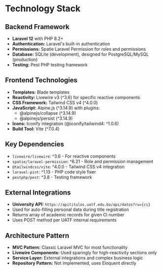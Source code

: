 # Technology Stack

## Backend Framework
- **Laravel 12** with PHP 8.2+
- **Authentication:** Laravel's built-in authentication
- **Permissions:** Spatie Laravel Permission for roles and permissions
- **Database:** SQLite (development), designed for PostgreSQL/MySQL (production)
- **Testing:** Pest PHP testing framework

## Frontend Technologies
- **Templates:** Blade templates 
- **Reactivity:** Livewire v3 (^3.6) for specific reactive components
- **CSS Framework:** Tailwind CSS v4 (^4.0.0)
- **JavaScript:** Alpine.js (^3.14.9) with plugins:
  - @alpinejs/collapse (^3.14.9)
  - @alpinejs/persist (^3.14.9)
- **Icons:** Iconify integration (@iconify/tailwind4: ^1.0.6)
- **Build Tool:** Vite (^7.0.4)

## Key Dependencies
- `livewire/livewire`: ^3.6 - For reactive components
- `spatie/laravel-permission`: ^6.21 - Role and permission management
- `@tailwindcss/vite`: ^4.0.0 - Tailwind CSS v4 integration
- `laravel-pint`: ^1.13 - PHP code style fixer
- `pestphp/pest`: ^3.8 - Testing framework

## External Integrations
- **University API:** `https://apititulos.uatf.edu.bo/api/datos?ru={ci}`
- Used for auto-filling personal data during title registration
- Returns array of academic records for given CI number
- Uses POST method per UATF internal requirements

## Architecture Pattern
- **MVC Pattern:** Classic Laravel MVC for most functionality
- **Livewire Components:** Used sparingly for high-reactivity sections only
- **Service Layer:** External integrations and complex business logic
- **Repository Pattern:** Not implemented, uses Eloquent directly